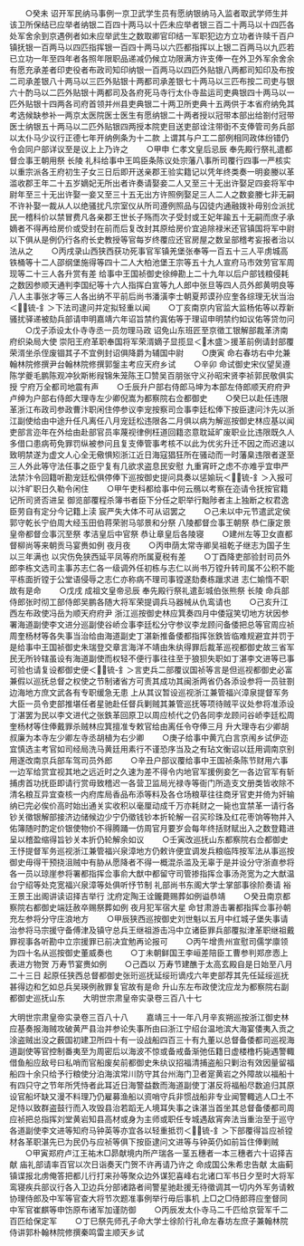 <!-- { "loadSidebar": true } -->
　　○癸未  诏开军民纳马事例一京卫武学生员有愿纳银纳马入监者取武学师生并该卫所保结已应举者纳银二百四十两马以十匹未应举者银三百二十两马以十四匹各处军舍余到京遇例者如未应举武生之数取卿官印结一军职犯边方立功者许赎千百户镇抚银一百两马以四匹指挥银一百四十两马以六匹都指挥以上银二百两马以九匹若已立功一年至四年者各照年限职品递减仍候立功限满方许支俸一在外卫外军余舍余有愿充承差者印吏役者布政司知印纳银一百两马以四匹外贴银八两都司知印及布按二司承差银八十两马以三匹外贴银十两都司承差银七十两马以三匹布按二司吏与银六十酌马以二匹外贴银十两都司及各府死马寺行太仆寺盐运司吏典银四十两马以一匹外贴银十四两各司府首领并州县吏典银二十两卫所吏典十五两供于本省府纳免其考选候缺参补一两京太医院医士医生有愿纳银二十两者授以冠带本部出给劄付冠带医士纳银五十两马以二匹外贴银四两授本院吏目送吏部诠注带衘不支俸管司务兵部以太仆马少议行正德七年开纳例条为十二款  上谓其与户工二部例相同政体纷错仍令会同户部详议至是议上上乃许之
　　○甲申  仁孝文皇后忌辰  奉先殿行祭礼遣都督佥事王朝用祭  长陵  礼科给事中王鸣臣条陈议处宗藩八事所司覆行四事一严核实以重宗派各王府初生子女三日后即开送亲郡王验实籍记以凭年终类奏一明妾媵以革滥收郡王年二十五岁嫡妃无所出者许奏请娶妾二人又至三十无出许娶足四妾将军中尉年至三十无出许娶一妾又至三十五无出方许照例娶足三人二人之数妾媵七非无嗣不许补娶一裁从人以绝骚扰凡宗室仪从所司遵例照品与囚徒内通融拨补毋别佥派扰民一稽科价以禁冒费凡各亲郡王世长子殇而次子受封或王妃年踰五十无嗣而庶子承嫡者不得再给房价或受封在前而后复改封其原给房价宜追除禄米还官镇国将军中尉以下俱从是例仍行各府长史教授等官每岁终覆应还官房屋之数呈部稽考妄报者治以法从之
　　○丙戌录山西狭西获功死事官军镇羌堡张奉等一百五十三人平虏城高铁桶等十二人邵纲堡施得等四十二人大柏池堡王宗等五十九人宣府马市效劳官军周现等二十三人各升赏有差  给事中王国祯御史徐绅勘上二十九年以后户部钱粮侵耗之数因参顺天通判李国纪等十六人指挥白宣等九人郎中张旦等四人员外郎黄明良等八人主事张才等三人各出纳不平前后尚书潘潢李士朝夏邦谟孙应奎各综理无状当治＜锍-釒＞下法司逮问并定拟轻重以闻
　　○丁亥南京内官监大监杨佑等以荐新骚扰驿递被劾兵部请申明嘉靖六年诏旨禁约寘佑等于理诏申明禁约如议佑等贷勿问
　　○戊子添设太仆寺寺丞一员勿理马政  诏免山东班匠至京徵工银解部裁革济南府织染局大使  崇阳王府革职奉国将军荣湑嫡子显揽显＜木盛＞援革前例请封部覆荣湑坐杀侄废锢其子不宜例封诏俱降爵为辅国中尉
　　○庚寅  命右春坊右中允兼翰林院修撰尹台翰林院修撰郭鎜主考应天府乡试
　　○辛卯  命试御史宋仪望吴遵陈学夔毛鹏陈观冲狄斯彬叚锦朱笼陈王□赞吴百朋张守义孙昭宋贤李祯郭民敬俱实授  宁府万全都司地震有声
　　○壬辰升户部右侍郎马坤为本部左侍郎顺天府府尹卢绅为户部右侍郎大理寺左少卿倪嵩为都察院右佥都御史
　　○癸巳以赴任违限革浙江布政司参政曹汴职闲住停参议李宠按察司佥事李廷松俸下按臣逮问汴先以浙江副使给由中途升任凡离任八月宠廷松违限各二月俱以病为解巡按御史林应基以闻吏部言迩年在外给由赴部官员率蔑视律例枉道回籍恣意耽延旷废职业比违限既久人多借口患病苟免罪罚纵被参问且复支俸管事考核不以此为优劣升迁不因之而迟速以致明禁遂为虚文人心全无儆惧矧浙江近日海寇猖狂所在骚动而一时藩臬违限者遂至三人外此等守法任事之臣宁复有几欲求盗息民安慰  九重宵旰之虑不亦难乎宜申严法禁汴令回籍听勘宠廷松俱停俸下巡按御史提问具奏以惩媮玩＜锍-釒＞入报可以汴旷职日久勒令闲住
　　○甲午吏科都给事中何云鴈以考察在迩请令抚按官籍记所司贤否进呈  御览部覆程杀簿书者臣下分任之职举行黜陟者主上独断之权君逸臣劳自有定分今记籍上渎  宸严失大体不可从诏罢之
　　○己未以中元节遣武定侯郭守乾长宁伯周大经玉田伯蒋荣驸马邬景和分祭  八陵都督佥事王朝祭  恭仁康定景皇帝都督佥事沉至祭  孝洁皇后中官祭  恭让章皇后各陵寝
　　○建州左等卫女直都督柳尚等来朝贡马宴赉如例  夜月夜
　　○丙申荫太常寺卿吴祖乾子继志为国子生以三年满也  以灾伤免狭西延平凤等府所属夏税有差
　　○丁酉降吏部验封司员外郎李栋文选司主事苏志仁各一级调外任初栋与志仁以尚书万镗升转司属不公积不能平栋面折镗于公堂语侵辱之志仁亦称病不理司事镗遂劾奏栋躐求进  志仁媮惰不职故有是命
　　○戊戌  成祖文皇帝忌辰  奉先殿行祭礼遣彭城伯张熊祭  长陵  命兵部侍郎张时彻工部侍郎吴鹏各随大将军荣提调兵马器械从仇鸾请也
　　○己亥升江西左布政使冯岳为顺天府府尹  浙江巡按御史林应箕奏四月中倭寇笑切地方状因参署海道副使李文进分巡副使谷峤佥事李廷松分守参议李龙顾问备倭把总等官周应祯周奎杨材等各失事当治给由海道副史丁湛新推备倭都指挥张鉄皆临难规避宜并罚于是给事中王国祯御史朱瑞登交章言海洋不靖由朱纨得罪后裁革巡视都御史故三省军民无所铃辖虽设有海道副使而权轻不便行事往往至于狼狈失职如丁湛李文进等已事可验也请复设都御史便＜锍-釒＞言吏兵二部覆议国祯等言是但巡视都御史必富兼假以巡抚总督之权使之节制诸省方可责其成功其闽浙两省仍各添设参将一员驻劄边海地方庶文武各有专职缓急无患  上从其议暂设巡视浙江兼管福兴漳泉提督军务大臣一员令吏部推堪任者星驰赴任督兵剿贼其兼管巡抚等项待贼平议处参将准添设丁湛罢为民以李文进代之张鉄革回原卫以周应桢代之仍各同李龙顾问谷峤李廷松周奎杨材等住俸戴罪杀贼林应箕擅准专敕官给由离任令夺俸三月  升大理寺右少卿胡叔廉为本寺左少卿左寺丞胡植为右少卿
　　○庚子给事中黄亢白言京闱乡试伊迩宜慎选主考官如司经局洗马黄廷用素行不谨恐序当及之有玷文衡诏以廷用调南京别用遂改南京兵部车驾司员外郎
　　○辛丑户部议覆给事中王国祯条陈节财用六事一边军给赏宜视其地之远近时之久速为差不得令内地官军援例妾乞一各边官军有斩捕虏首功抚臣即请行赏毋致稽迟一各营卫监局光禄寺等衙门所造支文册类皆收除不清名粮互异宜查核一内府库局香品布添等料及各仓场粮草往往商牙官吏并倚为奸输纳已完必俟价高时始出通关实收积以毫厘动成千万亦耗财之一毙也宜禁革一请行各钞关徵银解部接济边储候边少宁仍徵钱钞本折轮解一召买珍珠及红花枣饷等物并入佑簿随时酌定价银使物价不得腾踊一仿周官月要岁会每年终括财赋出入之数登籍进呈以稽盈缩得旨钞关本折仍轮解余如议
　　○壬寅改巡抚山东都察院右佥都御史王忬提督军务巡视浙江兼管福兴泉漳地方仍敕许便宜调发兵粮临阵按军法从事巡按御史毋得干预挠沮贼中有胁从愿降者不得一概混杀滥及无辜于是并设分守浙直参将各一员以琼崖参将署都指挥佥事俞大猷中都留守司管掺指挥佥事汤尧宽为之大猷温台宁绍等处克宽福兴泉漳等处俱听忬节制  礼部尚书东阁大学士掌部事徐阶奏请  裕王景王出阁讲读诏择吉举行  沈府定陶王诠鑨薨赐葬如例谥恭靖
　　○癸丑南京都察院右都御史端廷赦卒赐祭葬如例  夜月犯军宿大星  命甘肃游击署都指挥佥事孙朝充左参将分守庄浪地方
　　○甲辰狭西巡按御史刘世魁以五月中红城子堡失事请治参将马宗援守备傅津及镇守总兵王继祖游击冯中立诸臣罪兵部覆拟津革职继祖戴罪视事各听勘中立宗援罪已前决宜勉再论报可
　　○丙午增贵州宣慰司儒学廪领为四十名从巡按御史董威奏也
　　○丁未朝鲜国王李峘差陪臣工曹参判郑彦悫上表进方物贺  万寿节宴赉如例
　　○己酉以  万寿节建醮于太高玄殿自是日始至八月二十三日  起原任狭西总督都御史张珩巡抚延绥珩谪戍六年吏部荐其先任延绥巡抚甚得边和乞如总兵吴瑛例赦罪复官故有是命  升山东左布政使沈应龙为都察院右副都御史巡抚山东
　　大明世宗肃皇帝实录卷三百八十七


大明世宗肃皇帝实录卷三百八十八
　　嘉靖三十一年八月辛亥朔巡按浙江御史林应基奏报海贼攻破黄严县治并参论失事所由曰浙江宁绍台温地滨大海宴倭夷入贡之涂盗贼出没之薮国初建卫所四十有一设战船四百三十有九董以总督备倭都司巡视海道副使等官控制番夷至为周密后以海波不惊或备戒备渐弛伍籍日虚楼橹朽毙遇警輙借鱼船应敌号曰私哨而官船废矣前都御史朱纨议招福清捕盗船只剿治有效因量留福船四十余只给予行粮使分泊海滨常川防守其台州海门卫者寔黄岩之外障故以福船十有四只守之节年所凭恃者此耳近日海警益数而海道副使丁湛反将福船尽数追归其原设官船坏缺又漫不料理乃仍雇募渔船以资哨守兵非惯战船非专业闻警輙逃人□土不足恃以致群盗鼓行而入攻毁县治若蹈无人境耳失事之诛湛当首坐其总督备倭都司周应祯把总指挥刘堂黄岩知县高材或身为主师或职任专城遇敌宵奔法当重治至于巡守各道副使李文进等知府马钟英等亦宜各以轻重抵罚＜锍-釒＞下部覆得旨应祯镗材各革职湛先已为民仍与应祯等俱下按臣逮问文进等与钟英仍如前旨住俸剿贼
　　○甲寅郑府卢江王祐木□昴献境内所产瑞各一茎五穗者一本三穗者六十诏择吉献  庙礼部请率百官以次日诣奏天门贺不许再请乃许之  命成国公朱希忠告献  太庙蓟镇谍报北虏俺答把都儿行打来孙等聚众边外谋犯喜峰右北诸口军书日夕至时大将军鸾寝疾兵部议行各入卫边兵分部诸路者间警星驰赴援无待徵调其一切内外军务请敕协理侍郎及中军等官查大将节次题准事例举行毋后事机  上□之□侍郎蒋应奎督同中军官崔麒等申饬原布诸军加谨防御
　　○丙辰发太仆寺马二千匹给京营军千二百匹给保定军
　　○丁巳祭先师孔子命大学士徐阶行礼命左春坊左庶子兼翰林院侍讲郭朴翰林院修撰秦鸣雷主顺天乡试
